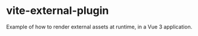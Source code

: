 # vite-external-plugin
Example of how to render external assets at runtime, in a Vue 3 application.
